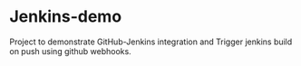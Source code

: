 # Jenkins-demo
Project to demonstrate GitHub-Jenkins integration and Trigger jenkins build on push using github webhooks.
